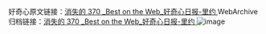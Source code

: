 好奇心原文链接：[消失的 370 _Best on the Web_好奇心日报-里约 ](https://www.qdaily.com/articles/7016.html)
WebArchive归档链接：[消失的 370 _Best on the Web_好奇心日报-里约 ](http://web.archive.org/web/20190623171612/https://www.qdaily.com/articles/7016.html)
![image](http://ww3.sinaimg.cn/large/007d5XDply1g3wbcnvil8j30u020xqil)